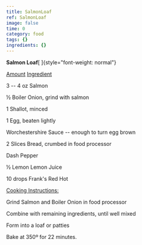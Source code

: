 ```yaml
---
title: SalmonLoaf
ref: SalmonLoaf
image: false
time: 0
category: food
tags: {}
ingredients: {}
---
```

**Salmon Loaf**[ ]{style="font-weight: normal"}



[Amount]() [Ingredient]()


3 -- 4 oz Salmon

½ Boiler Onion, grind with salmon

1 Shallot, minced

1 Egg, beaten lightly

Worchestershire Sauce -- enough to turn egg brown

2 Slices Bread, crumbed in food processor

Dash Pepper

½ Lemon Lemon Juice

10 drops Frank's Red Hot


[Cooking Instructions:]()


Grind Salmon and Boiler Onion in food processor


Combine with remaining ingredients, until well mixed


Form into a loaf or patties


Bake at 350º for 22 minutes.
